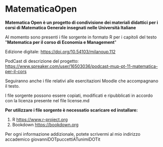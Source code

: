 # MatematicaOpen

**Matematica Open è un progetto di condivisione dei materiali didattici per i corsi di Matematica Generale insegnati nelle Università Italiane**

Al momento sono presenti i file sorgente in formato R per i capitoli del testo
"**Matematica per il corso di Economia e Management**"

Edizione digitale: https://doi.org/10.54103/milanoup.112


PodCast di descrizione del progetto: https://www.spreaker.com/user/16503036/podcast-mup-pt-11-matematica-per-il-cors


Seguiranno anche i file relativi alle esercitazioni Moodle che accompagnano il testo.

I file sorgente possono essere copiati, modificati e ripubblicati in accordo con la licenza presente nel file license.md

**Per utilizzare i file sorgente è necessatio scaricare ed installare:**

1) R https://www.r-project.org
2) Bookdown https://bookdown.org


Per ogni informazione addizionale, potete scrivermi al mio indirizzo accademico giovanniDOTpuccettiATunimiDOTit
